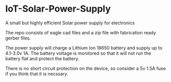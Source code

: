 # IoT-Solar-Power-Supply
A small but highly efficient Solar power supply for electronics 

The repo consists of eagle cad files and a zip file with fabrication ready gerber files.

The power supply will charge a Lithium Ion 18650 battery and supply up to 4.1-3.0v 1A.
The battery voltage is monitored so that it will not run the battery flat and protect the battery. 

There is no short circuit protection on the device, so consider a 5v 1.5A fuse if you think that it is necssary.

